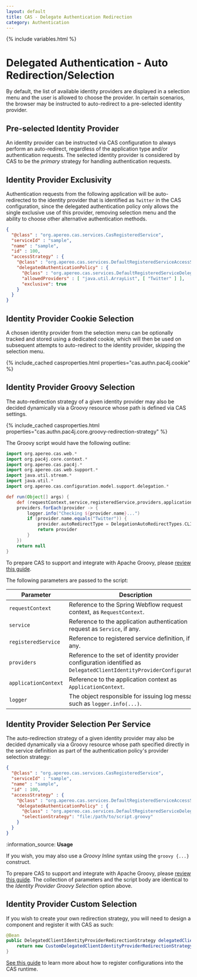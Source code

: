 ```yaml
---
layout: default
title: CAS - Delegate Authentication Redirection
category: Authentication
---
```


{% include variables.html %}

# Delegated Authentication - Auto Redirection/Selection

By default, the list of available identity providers are displayed in a selection menu and the user is allowed to 
choose the provider. In certain scenarios, the browser may be instructed to auto-redirect to a pre-selected identity provider.
  
## Pre-selected Identity Provider

An identity provider can be instructed via CAS configuration to always perform an auto-redirect, regardless of the application
type and/or authentication requests. The selected identity provider is considered by CAS to be the *primary* strategy for handling
authentication requests.

## Identity Provider Exclusivity
    
Authentication requests from the following application will be auto-redirected to the identity provider that is identified 
as `Twitter` in the CAS configuration, since the delegated authentication policy only allows the single exclusive use 
of this provider, removing selection menu and the ability to choose other alternative authentication methods.

```json
{
  "@class" : "org.apereo.cas.services.CasRegisteredService",
  "serviceId" : "sample",
  "name" : "sample",
  "id" : 100,
  "accessStrategy" : {
    "@class" : "org.apereo.cas.services.DefaultRegisteredServiceAccessStrategy",
    "delegatedAuthenticationPolicy" : {
      "@class" : "org.apereo.cas.services.DefaultRegisteredServiceDelegatedAuthenticationPolicy",
      "allowedProviders" : [ "java.util.ArrayList", [ "Twitter" ] ],
      "exclusive": true
    }
  }
}
```

## Identity Provider Cookie Selection

A chosen identity provider from the selection menu can be optionally tracked and stored using a dedicated cookie,
which will then be used on subsequent attempts to auto-redirect to the identity provider, skipping the selection menu.

{% include_cached casproperties.html properties="cas.authn.pac4j.cookie" %}

## Identity Provider Groovy Selection

The auto-redirection strategy of a given identity provider may also be decided dynamically via a Groovy resource 
whose path is defined via CAS settings. 

{% include_cached casproperties.html properties="cas.authn.pac4j.core.groovy-redirection-strategy" %}

The Groovy script would have the following outline:

```groovy
import org.apereo.cas.web.*
import org.pac4j.core.context.*
import org.apereo.cas.pac4j.*
import org.apereo.cas.web.support.*
import java.util.stream.*
import java.util.*
import org.apereo.cas.configuration.model.support.delegation.*

def run(Object[] args) {
    def (requestContext,service,registeredService,providers,applicationContext,logger) = args
    providers.forEach(provider -> {
        logger.info("Checking ${provider.name}...")
        if (provider.name.equals("Twitter")) {
            provider.autoRedirectType = DelegationAutoRedirectTypes.CLIENT
            return provider
        }
    })
    return null
}
```

To prepare CAS to support and integrate with Apache Groovy, please [review this guide](../integration/Apache-Groovy-Scripting.html).

The following parameters are passed to the script:

| Parameter            | Description                                                                                                           |
|----------------------|-----------------------------------------------------------------------------------------------------------------------|
| `requestContext`     | Reference to the Spring Webflow request context, as `RequestContext`.                                                 |
| `service`            | Reference to the application authentication request as `Service`, if any.                                             |
| `registeredService`  | Reference to registered service definition, if any.                                                                   |
| `providers`          | Reference to the set of identity provider configuration identified as `DelegatedClientIdentityProviderConfiguration`. |
| `applicationContext` | Reference to the application context as `ApplicationContext`.                                                         |
| `logger`             | The object responsible for issuing log messages such as `logger.info(...)`.                                           |

## Identity Provider Selection Per Service

The auto-redirection strategy of a given identity provider may also be decided dynamically via a Groovy resource
whose path specified directly in the service definition as part of the authentication policy's provider selection strategy:

```json
{
  "@class" : "org.apereo.cas.services.CasRegisteredService",
  "serviceId" : "sample",
  "name" : "sample",
  "id" : 100,
  "accessStrategy" : {
    "@class" : "org.apereo.cas.services.DefaultRegisteredServiceAccessStrategy",
    "delegatedAuthenticationPolicy" : {
      "@class" : "org.apereo.cas.services.DefaultRegisteredServiceDelegatedAuthenticationPolicy",
      "selectionStrategy": "file:/path/to/script.groovy"
    }
  }
}
```

<div class="alert alert-info mt-3">:information_source: <strong>Usage</strong><p>
If you wish, you may also use a <i>Groovy Inline</i> syntax using the <code>groovy {...}</code> construct.</p></div>

To prepare CAS to support and integrate with Apache Groovy, please [review this guide](../integration/Apache-Groovy-Scripting.html). The 
collection of parameters and the script body are identical to the *Identity Provider Groovy Selection* option above.

## Identity Provider Custom Selection

If you wish to create your own redirection strategy, you will need to
design a component and register it with CAS as such:

```java
@Bean
public DelegatedClientIdentityProviderRedirectionStrategy delegatedClientIdentityProviderRedirectionStrategy() {
    return new CustomDelegatedClientIdentityProviderRedirectionStrategy(); 
}
```

[See this guide](../configuration/Configuration-Management-Extensions.html) to learn more about
how to register configurations into the CAS runtime.
